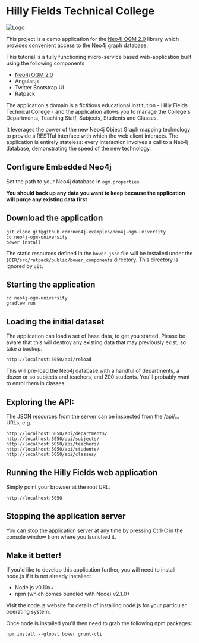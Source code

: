 Hilly Fields Technical College
==============================
![Logo](https://raw.githubusercontent.com/neo4j-examples/sdn4-university/master/src/main/webapp/assets/images/engineering-dept.JPG)

This project is a demo application for the [Neo4j OGM 2.0](https://github.com/neo4j/neo4j-ogm)
library which provides convenient access to the [Neo4j](http://neo4j.org) graph database.

This tutorial is a fully functioning micro-service based web-application built using the following components

- [Neo4j OGM 2.0](http://neo4j.com/docs/ogm/java/2.0.0-SNAPSHOT/)
- Angular.js
- Twitter Bootstrap UI
- Ratpack

The application's domain is a fictitious educational institution - Hilly Fields Technical College - and the application
allows you to manage the College's Departments, Teaching Staff, Subjects, Students and Classes.

It leverages the power of the new Neo4j Object Graph mapping technology to provide a RESTful interface with which the web client interacts. 
The application is entirely stateless: every interaction involves a call to a Neo4j database,  demonstrating the speed of the new technology.

Configure Embedded Neo4j
-----------

Set the path to your Neo4j database in `ogm.properties`

**You should back up any data you want to keep because the application will purge any existing data first**

Download the application
------------------------

```
git clone git@github.com:neo4j-examples/neo4j-ogm-university
cd neo4j-ogm-university
bower install
```

The static resources defined in the `bower.json` file will be installed under the `$DIR/src/ratpack/public/bower_components` directory. This directory is
ignored by `git`.

Starting the application
------------------------

    cd neo4j-ogm-university
    gradlew run

Loading the initial dataset
---------------------------
The application can load a set of base data, to get you started. Please be aware that this will destroy
any existing data that may previously exist, so take a backup.

    http://localhost:5050/api/reload

This will pre-load the Neo4j database with a handful of departments, a dozen or so subjects and teachers,
and 200 students. You'll probably want to enrol them in classes...

Exploring the API:
-----------------
The JSON resources from the server can be inspected from the /api/... URLs, e.g.

    http://localhost:5050/api/departments/
    http://localhost:5050/api/subjects/
    http://localhost:5050/api/teachers/
    http://localhost:5050/api/students/
    http://localhost:5050/api/classes/

Running the Hilly Fields web application
----------------------------------------
Simply point your browser at the root URL:

    http://localhost:5050

Stopping the application server
-------------------------------
You can stop the application server at any time by pressing Ctrl-C in the console window from where you launched it.

Make it better!
---------------
If you'd like to develop this application further, you will need to install node.js if it is not already installed:

- Node.js v0.10x+
- npm (which comes bundled with Node) v2.1.0+

Visit the node.js website for details of installing node.js for your particular operating system.

Once node is installed you'll then need to grab the following npm packages:

    npm install --global bower grunt-cli
